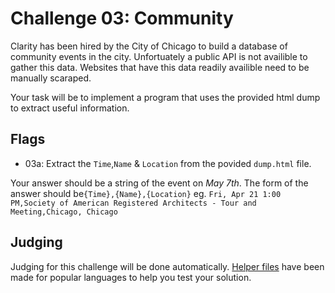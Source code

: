 # Challenge 03: Community
Clarity has been hired by the City of Chicago to build a database of community events in the city. Unfortuately a public API is not availible to gather this data. Websites that have this data readily availible need to be manually scaraped.

Your task will be to implement a program that uses the provided html dump to extract useful information.

## Flags
- 03a: Extract the `Time`,`Name` & `Location` from the povided `dump.html` file. 

Your answer should be a string of the event on _May 7th_. The form of the answer should be`{Time},{Name},{Location}` eg. `Fri, Apr 21 1:00 PM,Society of American Registered Architects - Tour and Meeting,Chicago, Chicago`

## Judging
Judging for this challenge will be done automatically. [Helper files](https://github.com/acmillinoistech/clarityctf2017/tree/master/helpers) have been made for popular languages to help you test your solution.
